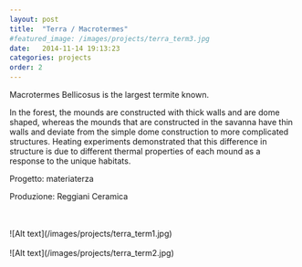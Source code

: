 ```yaml
---
layout: post
title:  "Terra / Macrotermes"
#featured_image: /images/projects/terra_term3.jpg
date:   2014-11-14 19:13:23
categories: projects
order: 2
---
```


Macrotermes Bellicosus is the largest termite known.

In the forest, the mounds are constructed with thick walls and are dome shaped, whereas the mounds that are constructed in the savanna have thin walls and deviate from the simple dome construction to more complicated structures. Heating experiments demonstrated that this difference in structure is due to different thermal properties of each mound as a response to the unique habitats.

Progetto: materiaterza  

Produzione: Reggiani Ceramica  

<br>
<br>
![Alt text](/images/projects/terra_term1.jpg)
<br>
<br>
![Alt text](/images/projects/terra_term2.jpg)

